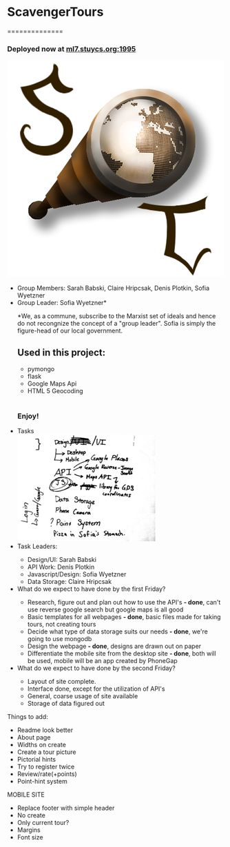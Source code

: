 <h1>ScavengerTours</h1>
==============
<h3>Deployed now at <a href="http://ml7.stuycs.org:1995/">ml7.stuycs.org:1995</a></h3>
<img src="/static/img/scavengertourlogo.png" alt="logo">

<ul>
  <li>Group Members: Sarah Babski, Claire Hripcsak, Denis Plotkin, Sofia Wyetzner</li>
  <li>Group Leader: Sofia Wyetzner*</li>
<p>*We, as a commune, subscribe to the Marxist set of ideals and hence do not recongnize the concept of a "group leader". Sofia is simply the figure-head of our local government.</p>

<h2>Used in this project:</h2>
<ul>
  <li>pymongo</li>
  <li>flask</li>
  <li>Google Maps Api</li>
  <li>HTML 5 Geocoding</li>
</ul>

<br>

<h3>Enjoy!</h3>


  <li>Tasks</li>
  <img src="plan.jpg" alt="plan">
  <li>Task Leaders:</li>
  
  <ul>
    <li>Design/UI: Sarah Babski</li>
    <li>API Work: Denis Plotkin</li>
    <li>Javascript/Design: Sofia Wyetzner</li>
    <li>Data Storage: Claire Hripcsak</li>
  </ul>
  
  <li>What do we expect to have done by the first Friday?</li>
  
  <ul>
    <li> Research, figure out and plan out how to use the API's <strong> - done</strong>, can't use reverse google search but google maps is all good</li>
    <li> Basic templates for all webpages <strong> - done</strong>, basic files made for taking tours, not creating tours </li>
    <li> Decide what type of data storage suits our needs <strong> - done</strong>, we're going to use mongodb </li>
    <li> Design the webpage <strong> - done</strong>, designs are drawn out on paper</li>
    <li> Differentiate the mobile site from the desktop site <strong> - done</strong>, both will be used, mobile will be an app created by PhoneGap</li>
  </ul>

  <li> What do we expect to have done by the second Friday?</li>
  <ul>
    <li> Layout of site complete. </li>
    <li> Interface done, except for the utilization of API's </li>
    <li> General, coarse usage of site available </li>
    <li> Storage of data figured out </li>
  </ul>
  
</ul>

Things to add:
<ul>
<li>Readme look better</li>
<li>About page</li>
<li>Widths on create</li>
<li>Create a tour picture</li>
<li>Pictorial hints</li>
<li>Try to register twice</li>
<li>Review/rate(+points)</li>
<li>Point-hint system</li>
</ul>
MOBILE SITE
<ul>
<li>Replace footer with simple header</li>
<li>No create</li>
<li>Only current tour?</li>
<li>Margins</li>
<li>Font size</li>
</ul>

<br><br>

 
